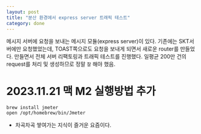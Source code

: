 ```yaml
---
layout: post
title: "분산 환경에서 express server 트래픽 테스트"
category: done
---
```


메시지 서버에 요청을 보내는 메시지 모듈(express server)이 있다.
기존에는 SKT서버에만 요청했었는데, TOAST쪽으로도 요청을 보내게 되면서 새로운 router를 만들었다.
만들면서 전체 서버 리팩토링과 트래픽 테스트를 진행했다.
일평균 200만 건의 request를 처리 및 생성하므로 정말 `잘` 해야 했음.


# 2023.11.21 맥 M2 실행방법 추가
```
brew install jmeter
open /opt/homebrew/bin/Jmeter
```
- 차곡차곡 쌓여가는 지식이 즐거운 요즘이다.
